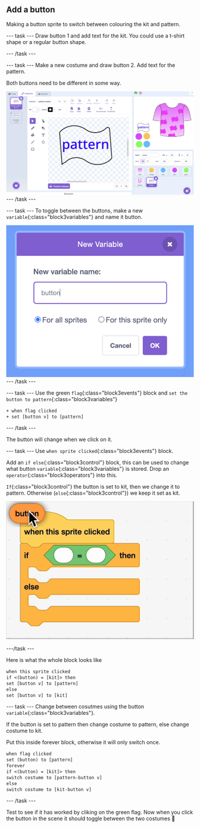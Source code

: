 ## Add a button

Making a button sprite to switch between colouring the kit and pattern. 

--- task ---
Draw button 1 and add text for the kit. You could use a t-shirt shape or a regular button shape.

--- /task ---

--- task ---
Make a new costume and draw button 2. Add text for the pattern. 

Both buttons need to be different in some way.

![Scratch editor - making button sprites](images/button.png)
--- /task ---


--- task ---
To toggle between the buttons, make a new `variable`{:class="block3variables"} and name it button.

![pop-up new variable name box in Scratch](images/make-variable.png)
--- /task ---


--- task ---
Use the green `flag`{:class="block3events"} block and `set the button to pattern`{:class="block3variables"} 

```blocks3
+ when flag clicked
+ set [button v] to [pattern]
```
--- /task ---

The button will change when we click on it. 

--- task ---
Use `when sprite clicked`{:class="block3events"} block.

Add an `if else`{:class="block3control"} block, this can be used to change what button `variable`{:class="block3variables"} is stored. Drop an `operator`{:class="block3operators"} into this.

`If`{:class="block3control"} the button is set to kit, then we change it to pattern. Otherwise (`else`{:class="block3control"}) we keep it set as kit.

![gif of scratch operator block](images/button.gif)

---/task ---

Here is what the whole block looks like

```blocks3
when this sprite clicked
if <(button) = [kit]> then
set [button v] to [pattern]
else
set [button v] to [kit]
```

--- task ---
Change between cosutmes using the button `variable`{:class="block3variables"}.

If the button is set to pattern then change costume to pattern, else change costume to kit.

Put this inside forever block, otherwise it will only switch once. 

```blocks3
when flag clicked
set (button) to [pattern]
forever
if <(button) = [kit]> then
switch costume to [pattern-button v] 
else 
switch costume to [kit-button v]
```
--- /task ---

Test to see if it has worked by cliking on the green flag. Now when you click the button in the scene it should toggle between the two costumes 🔘
